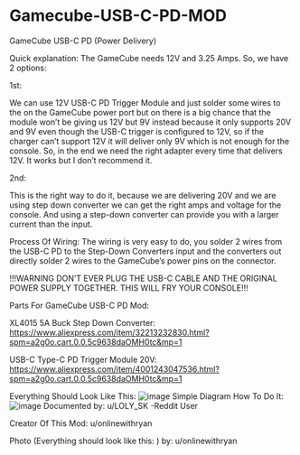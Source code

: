 # Gamecube-USB-C-PD-MOD
GameCube USB-C PD (Power Delivery)

Quick explanation:
 The GameCube needs 12V and 3.25 Amps.  So, we have 2 options: 
 
1st: 

We can use 12V USB-C PD Trigger Module and just solder some wires to the on the GameCube power port but on there is a big chance that the module won’t be giving us 12V but 9V instead because it only supports 20V and 9V even though the USB-C trigger is configured to 12V, so if the charger can’t support 12V it will deliver only 9V which is not enough for the console.  So, in the end we need the right adapter every time that delivers 12V. It works but I don’t recommend it.

2nd: 

This is the right way to do it, because we are delivering 20V and we are using step down converter we can get the right amps and voltage for the console. And using a step-down converter can provide you with a larger current than the input.

Process Of Wiring: 
The wiring is very easy to do, you solder 2 wires from the USB-C PD to the Step-Down Converters input and the converters out directly solder 2 wires to the GameCube’s power pins on the connector.

!!!WARNING DON’T EVER PLUG THE USB-C CABLE AND THE ORIGINAL POWER SUPPLY TOGETHER. THIS WILL FRY YOUR CONSOLE!!!

Parts For GameCube USB-C PD Mod:

XL4015 5A Buck Step Down Converter:
https://www.aliexpress.com/item/32213232830.html?spm=a2g0o.cart.0.0.5c9638daOMH0tc&mp=1

USB-C Type-C PD Trigger Module 20V:
https://www.aliexpress.com/item/4001243047536.html?spm=a2g0o.cart.0.0.5c9638daOMH0tc&mp=1

Everything Should Look Like This: 
![image](https://user-images.githubusercontent.com/121257614/209207178-29c8984c-05d5-43b4-8d24-649dccb4649f.png)
Simple Diagram How To Do It:
![image](https://user-images.githubusercontent.com/121257614/209207429-dbd556f6-b66a-4818-9307-c6f67f7901dc.png)
Documented by: u/LOLY_SK -Reddit User

Creator Of This Mod: u/onlinewithryan

Photo (Everything should look like this: ) by: u/onlinewithryan 
